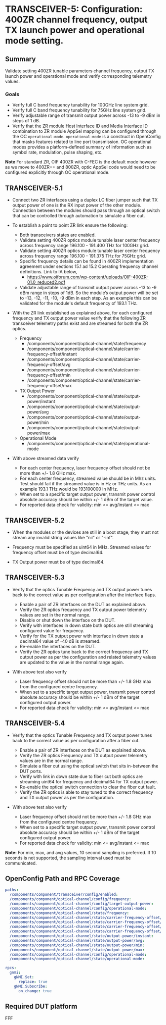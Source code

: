 # TRANSCEIVER-5: Configuration: 400ZR channel frequency, output TX launch power and operational mode setting.

## Summary

Validate setting 400ZR tunable parameters channel frequency, output TX launch
power and operational mode and verify corresponding telemetry values.

### Goals

*   Verify full C band frequency tunability for 100GHz line system grid.
*   Verify full C band frequency tunability for 75GHz line system grid.
*   Verify adjustable range of transmit output power across -13 to -9 dBm in
    steps of 1 dB.
*   Verify that the ZR module Host Interface ID and Media Interface ID
    combination to ZR module AppSel mapping can be configured through the OC
    `operational-mode`. `operational-mode` is a construct in OpenConfig that
    masks features related to line port transmission. OC operational modes
    provides a platform-defined summary of information such as symbol rate,
    modulation, pulse shaping, etc.

**Note** For standard ZR, OIF 400ZR with C-FEC is the default mode however as we
move to 400ZR++ and 800ZR, optic AppSel code would need to be configured
explicitly through OC operational mode.

## TRANSCEIVER-5.1

*   Connect two ZR interfaces using a duplex LC fiber jumper such that TX output
    power of one is the RX input power of the other module. Connection between
    the modules should pass through an optical switch that can be controlled
    through automation to simulate a fiber cut.
*   To establish a point to point ZR link ensure the following:

    *   Both transceivers states are enabled.
    *   Validate setting 400ZR optics module tunable laser center frequency
        across frequency range 196.100 - 191.400 THz for 100GHz grid.
    *   Validate setting 400ZR optics module tunable laser center frequency
        across frequency range 196.100 - 191.375 THz for 75GHz grid.
    *   Specific frequency details can be found in 400ZR implementation
        agreement under sections 15.1 ad 15.2 Operating frequency channel
        definitions. Link to IA below,
        *   https://www.oiforum.com/wp-content/uploads/OIF-400ZR-01.0_reduced2.pdf
    *   Validate adjustable range of transmit output power across -13 to -9 dBm
        range in steps of 1dB. So the module’s output power will be set to -13,
        -12, -11, -10, -9 dBm in each step. As an example this can be validated
        for the module's default frequency of 193.1 THz.

*   With the ZR link established as explained above, for each configured
    frequency and TX output power value verify that the following ZR transceiver
    telemetry paths exist and are streamed for both the ZR optics.

    *   Frequency
        *   /components/component/optical-channel/state/frequency
        *   /components/component/optical-channel/state/carrier-frequency-offset/instant
        *   /components/component/optical-channel/state/carrier-frequency-offset/avg
        *   /components/component/optical-channel/state/carrier-frequency-offset/min
        *   /components/component/optical-channel/state/carrier-frequency-offset/max
    *   TX Output Power
        *   /components/component/optical-channel/state/output-power/instant
        *   /components/component/optical-channel/state/output-power/avg
        *   /components/component/optical-channel/state/output-power/min
        *   /components/component/optical-channel/state/output-power/max
    *   Operational Mode
        *   /components/component/optical-channel/state/operational-mode

*   With above streamed data verify

    *   For each center frequency, laser frequency offset should not be more
        than +/- 1.8 GHz max.
    *   For each center frequency, streamed value should be in Mhz units. Test
        should fail if the streamed value is in Hz or THz units. As an example
        193.1 THz would be 193100000 in MHz.
    *   When set to a specific target output power, transmit power control
        absolute accuracy should be within +/- 1 dBm of the target value.
    *   For reported data check for validity: min <= avg/instant <= max

## TRANSCEIVER-5.2

*   When the modules or the devices are still in a boot stage, they must not
    stream any invalid string values like "nil" or "-inf".

*   Frequency must be specified as uint64 in MHz. Streamed values for frequency
    offset must be of type decimal64.

*   TX Output power must be of type decimal64.

## TRANSCEIVER-5.3

*   Verify that the optics Tunable Frequency and TX output power tunes back to
    the correct value as per configuration after the interface flaps.

    *   Enable a pair of ZR interfaces on the DUT as explained above.
    *   Verify the ZR optics frequency and TX output power telemetry values are
        set in the normal range.
    *   Disable or shut down the interface on the DUT.
    *   Verify with interfaces in down state both optics are still streaming
        configured value for frequency.
    *   Verify for the TX output power with interface in down state a decimal64
        value of -40 dB is streamed.
    *   Re-enable the interfaces on the DUT.
    *   Verify the ZR optics tune back to the correct frequency and TX output
        power as per the configuration and related telemetry values are updated
        to the value in the normal range again.

*   With above test also verify

    *   Laser frequency offset should not be more than +/- 1.8 GHz max from the
        configured centre frequency.
    *   When set to a specific target output power, transmit power control
        absolute accuracy should be within +/- 1 dBm of the target configured
        output power.
    *   For reported data check for validity: min <= avg/instant <= max

## TRANSCEIVER-5.4

*   Verify that the optics Tunable Frequency and TX output power tunes back to
    the correct value as per configuration after a fiber cut.

    *   Enable a pair of ZR interfaces on the DUT as explained above.
    *   Verify the ZR optics Frequency and TX output power telemetry values are
        in the normal range.
    *   Simulate a fiber cut using the optical switch that sits in-between the
        DUT ports.
    *   Verify with link in down state due to fiber cut both optics are
        streaming uint64 for frequency and decimal64 for TX output power.
    *   Re-enable the optical switch connection to clear the fiber cut fault.
    *   Verify the ZR optics is able to stay tuned to the correct frequency and
        TX output power as per the configuration.

*   With above test also verify

    *   Laser frequency offset should not be more than +/- 1.8 GHz max from the
        configured centre frequency.
    *   When set to a specific target output power, transmit power control
        absolute accuracy should be within +/- 1 dBm of the target configured
        output power.
    *   For reported data check for validity: min <= avg/instant <= max

**Note:** For min, max, and avg values, 10 second sampling is preferred. If 10
seconds is not supported, the sampling interval used must be communicated.

## OpenConfig Path and RPC Coverage

```yaml
paths:
  /components/component/transceiver/config/enabled:
  /components/component/optical-channel/config/frequency:
  /components/component/optical-channel/config/target-output-power:
  /components/component/optical-channel/config/operational-mode:
  /components/component/optical-channel/state/frequency:
  /components/component/optical-channel/state/carrier-frequency-offset/instant:
  /components/component/optical-channel/state/carrier-frequency-offset/avg:
  /components/component/optical-channel/state/carrier-frequency-offset/min:
  /components/component/optical-channel/state/carrier-frequency-offset/max:
  /components/component/optical-channel/state/output-power/instant:
  /components/component/optical-channel/state/output-power/avg:
  /components/component/optical-channel/state/output-power/min:
  /components/component/optical-channel/state/output-power/max:
  /components/component/optical-channel/config/operational-mode:
  /components/component/optical-channel/state/operational-mode:

rpcs:
  gnmi:
    gNMI.Set:
      replace: true
    gNMI.Subscribe:
      on_change: true
```

## Required DUT platform

FFF
